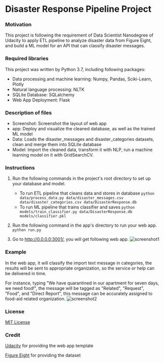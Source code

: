 # Disaster Response Pipeline Project

### Motivation
This project is following the requirement of Data Scientist Nanodegree of Udacity to apply ETL pipeline to analyze disaster data from Figure Eight, and build a ML model for an API that can classify disaster messages.

### Required libraries
This project was written by Python 3.7, including following packages: 
- Data processing and machine learning: Numpy, Pandas, Sciki-Learn, Plotly
- Natural language processing: NLTK
- SQLite Database: SQLalchemy
- Web App Deployment: Flask

### Description of files
- Screenshot: Screenshot the layout of web app
- app: Deploy and visualize the cleaned database, as well as the trained ML model
- Data: Loads the disaster_messages and disaster_categories datasets, clean and merge them into SQLite database
- Model: Import the cleaned data, transform it with NLP, run a machine learning model on it with GridSearchCV.

### Instructions
1. Run the following commands in the project's root directory to set up your database and model.

    - To run ETL pipeline that cleans data and stores in database
        `python data/process_data.py data/disaster_messages.csv data/disaster_categories.csv data/DisasterResponse.db`
    - To run ML pipeline that trains classifier and saves
        `python models/train_classifier.py data/DisasterResponse.db models/classifier.pkl`

2. Run the following command in the app's directory to run your web app.
    `python run.py`

3. Go to http://0.0.0.0:3001/, you will get following web app.
![screenshot1](https://user-images.githubusercontent.com/49320590/83955013-08487500-a814-11ea-8f4b-5ebb6abe224e.png)

### Example
In the web app, it will classify the import text message in categories, the results will be sent to appropriate organization, so the service or help can be delivered in time. 

For instance, typing "We have quarantined in our apartment for seven days, we need food!", the message will be tagged as "Related", "Request", "Food", and "Direct Report", this message can be accurately assigned to food-aid related organization.
![screenshot2](https://user-images.githubusercontent.com/49320590/83955014-10a0b000-a814-11ea-91a2-236b62938304.png)

### License
[MIT License](https://opensource.org/licenses/MIT)

### Credit
[Udacity](https://www.udacity.com/) for providing the web app template

[Figure Eight](https://appen.com/) for providing the dataset
